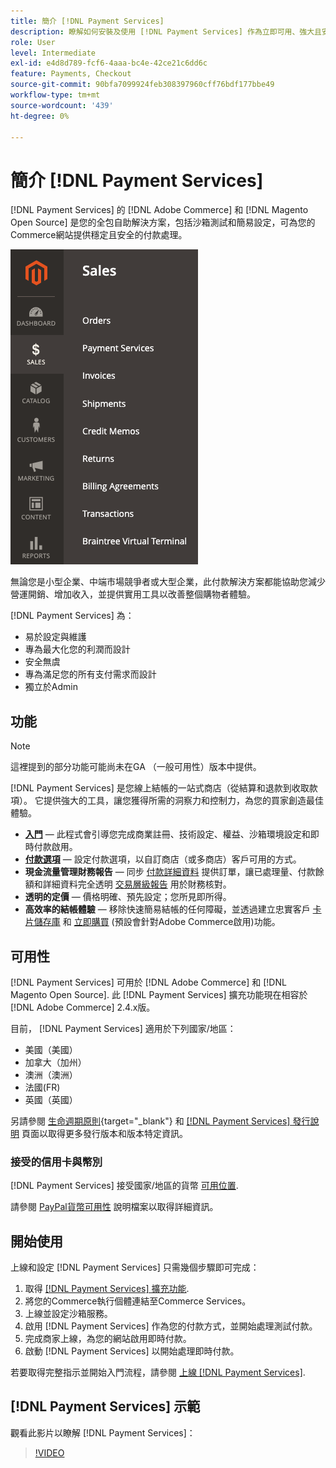 ```yaml
---
title: 簡介 [!DNL Payment Services]
description: 瞭解如何安裝及使用 [!DNL Payment Services] 作為立即可用、強大且安全的支付處理解決方案，適合您的 [!DNL Adobe Commerce] 和 [!DNL Magento Open Source] 網站。
role: User
level: Intermediate
exl-id: e4d8d789-fcf6-4aaa-bc4e-42ce21c6dd6c
feature: Payments, Checkout
source-git-commit: 90bfa7099924feb308397960cff76bdf177bbe49
workflow-type: tm+mt
source-wordcount: '439'
ht-degree: 0%

---
```


# 簡介 [!DNL Payment Services]

[!DNL Payment Services] 的 [!DNL Adobe Commerce] 和 [!DNL Magento Open Source] 是您的全包自助解決方案，包括沙箱測試和簡易設定，可為您的Commerce網站提供穩定且安全的付款處理。

![[!DNL Payment Services] 擴充功能管理檢視](assets/admin-view.png)

無論您是小型企業、中端市場競爭者或大型企業，此付款解決方案都能協助您減少營運開銷、增加收入，並提供實用工具以改善整個購物者體驗。

[!DNL Payment Services] 為：

* 易於設定與維護
* 專為最大化您的利潤而設計
* 安全無虞
* 專為滿足您的所有支付需求而設計
* 獨立於Admin

## 功能

>[!NOTE]
>
>這裡提到的部分功能可能尚未在GA （一般可用性）版本中提供。

[!DNL Payment Services] 是您線上結帳的一站式商店（從結算和退款到收取款項）。 它提供強大的工具，讓您獲得所需的洞察力和控制力，為您的買家創造最佳體驗。

* [**入門**](onboard.md) — 此程式會引導您完成商業註冊、技術設定、權益、沙箱環境設定和即時付款啟用。
* [**付款選項**](payments-options.md) — 設定付款選項，以自訂商店（或多商店）客戶可用的方式。
* **現金流量管理財務報告** — 同步 [付款詳細資料](order-payment-status.md) 提供訂單，讓已處理量、付款餘額和詳細資料完全透明 [交易層級報告](payouts.md) 用於財務核對。
* **透明的定價** — 價格明確、預先設定；您所見即所得。
* **高效率的結帳體驗** — 移除快速簡易結帳的任何障礙，並透過建立忠實客戶 [卡片儲存庫](https://experienceleague-review.com/docs/commerce-merchant-services/payment-services/payments-checkout/vaulting.html) 和 [立即購買](https://experienceleague.adobe.com/docs/commerce-admin/stores-sales/point-of-purchase/checkout-instant-purchase.html) (預設會針對Adobe Commerce啟用)功能。

## 可用性

[!DNL Payment Services] 可用於 [!DNL Adobe Commerce] 和 [!DNL Magento Open Source]. 此 [!DNL Payment Services] 擴充功能現在相容於 [!DNL Adobe Commerce] 2.4.x版。

目前， [!DNL Payment Services] 適用於下列國家/地區：

* 美國（美國）
* 加拿大（加州）
* 澳洲（澳洲）
* 法國(FR)
* 英國（英國）

另請參閱 [生命週期原則](https://devdocs.magento.com/release/lifecycle-policy.html){target="_blank"} 和 [[!DNL Payment Services] 發行說明](release-notes.md) 頁面以取得更多發行版本和版本特定資訊。

### 接受的信用卡與幣別

[!DNL Payment Services] 接受國家/地區的貨幣 [可用位置](#availability).

請參閱 [PayPal貨幣可用性](https://developer.paypal.com/docs/platforms/checkout/reference/country-availability-advanced-cards/) 說明檔案以取得詳細資訊。

## 開始使用

上線和設定 [!DNL Payment Services] 只需幾個步驟即可完成：

1. 取得 [[!DNL Payment Services] 擴充功能](install.md).
1. 將您的Commerce執行個體連結至Commerce Services。
1. 上線並設定沙箱服務。
1. 啟用 [!DNL Payment Services] 作為您的付款方式，並開始處理測試付款。
1. 完成商家上線，為您的網站啟用即時付款。
1. 啟動 [!DNL Payment Services] 以開始處理即時付款。

若要取得完整指示並開始入門流程，請參閱 [上線 [!DNL Payment Services]](onboard.md).

## [!DNL Payment Services] 示範

觀看此影片以瞭解 [!DNL Payment Services]：

>[!VIDEO](https://video.tv.adobe.com/v/343990?quality=12)
